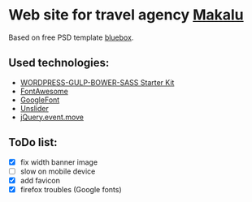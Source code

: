 # Web site for travel agency [Makalu](http://makalu8463.com)
Based on free PSD template [bluebox](http://www.graphicsfuel.com/2013/07/bluebox-flat-website-psd-templates-design/).
## Used technologies:
* [WORDPRESS-GULP-BOWER-SASS Starter Kit](https://github.com/synapticism/wordpress-gulp-bower-sass)
* [FontAwesome](http://fontawesome.io/)
* [GoogleFont](https://www.google.com/fonts)
* [Unslider](http://unslider.com/)
* [jQuery.event.move](http://stephband.info/jquery.event.move/)

## ToDo list:
- [x] fix width banner image
- [ ] slow on mobile device
- [x] add favicon
- [x] firefox troubles (Google fonts)
